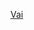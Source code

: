 [Vai][8920d6e2]

  [8920d6e2]: https://lucamariani.github.io/accesso-unico/modulistica-unificata/ "vai ai modelli"
